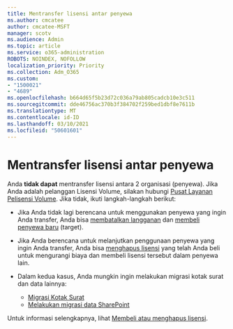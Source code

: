```yaml
---
title: Mentransfer lisensi antar penyewa
ms.author: cmcatee
author: cmcatee-MSFT
manager: scotv
ms.audience: Admin
ms.topic: article
ms.service: o365-administration
ROBOTS: NOINDEX, NOFOLLOW
localization_priority: Priority
ms.collection: Adm_O365
ms.custom:
- "1500021"
- "4689"
ms.openlocfilehash: b664d65f5b23d72c036a79ab805cadcb10e3c511
ms.sourcegitcommit: dde46756ac370b3f384702f259bed1dbf8e7611b
ms.translationtype: MT
ms.contentlocale: id-ID
ms.lasthandoff: 03/10/2021
ms.locfileid: "50601601"
---
```

# <a name="transfer-licenses-between-tenants"></a>Mentransfer lisensi antar penyewa

Anda **tidak dapat** mentransfer lisensi antara 2 organisasi (penyewa). Jika Anda adalah pelanggan Lisensi Volume, silakan hubungi [Pusat Layanan Pelisensi Volume](https://support.microsoft.com/help/4471406/how-to-contact-the-microsoft-volume-licensing-service-center). Jika tidak, ikuti langkah-langkah berikut:

- Jika Anda tidak lagi berencana untuk menggunakan penyewa yang ingin Anda transfer, Anda bisa [membatalkan langganan](https://admin.microsoft.com/Adminportal/Home?source=applauncher#/subscriptions) dan [membeli penyewa baru](https://www.microsoft.com/microsoft-365/business/compare-all-microsoft-365-business-products?rtc=2&activetab=tab:primaryr2) (target).
- Jika Anda berencana untuk melanjutkan penggunaan penyewa yang ingin Anda transfer, Anda bisa [menghapus lisensi](https://docs.microsoft.com/microsoft-365/commerce/licenses/buy-licenses#buy-or-remove-licenses-for-your-business-subscription) yang telah Anda beli untuk mengurangi biaya dan membeli lisensi tersebut dalam penyewa lain.
- Dalam kedua kasus, Anda mungkin ingin melakukan migrasi kotak surat dan data lainnya:

    - [Migrasi Kotak Surat](https://docs.microsoft.com/Exchange/mailbox-migration/migrate-mailboxes-across-tenants)
    - [Melakukan migrasi data SharePoint](https://aka.ms/modernSpoAdminCenter/CloudContentMigrations)

Untuk informasi selengkapnya, lihat [Membeli atau menghapus lisensi](https://docs.microsoft.com/microsoft-365/commerce/licenses/buy-licenses).